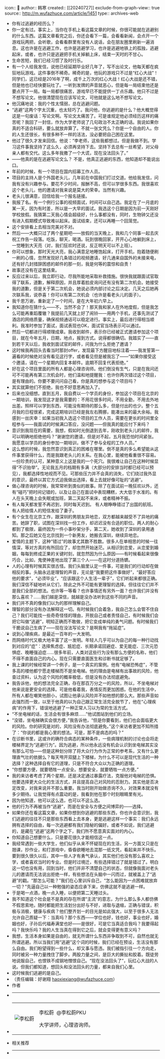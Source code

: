 icon:: 💾
author:: 韩寒
created:: [[20240727]]
exclude-from-graph-view:: true
source:: http://m.wufazhuce.com/article/1451
type:: archives-web
- 你有过逃避的经历么？
- 你一定有过。事实上，当你在手机上看这篇文章的时候，你很可能就在逃避别的什么东西。这篇文章看完之后，你还会看下一篇，会看看新闻，会点开一个游戏玩两把，会听歌，会看看群里有没有人说话，会在朋友圈里刷新一遍消息。这也许是在逃避工作，也许是逃避学习，也许是逃避地铁上的孤独，逃避起床，或者，也许只是逃避把手机关掉躺上床，结束一天时的不甘心。
- 生命苦短，我们已经习惯了及时行乐。
- 有一个人给我发信，说他已经延期毕业好几年了，写不出论文，他每天都在疯狂地玩游戏。这件事倒不稀奇。稀奇的是，他玩的游戏只不过是“红心大战”！同学们，这已经是2016年了啊，成千上万次的红心大战！红心大战是还不错，但是他也已经快要玩吐了。一听到发牌的声音就恶心，但是每一局结束他还是要点开下一局。每一局都很痛苦，游戏早已不能提供一丁点乐趣。他只不过是不想写论文。他很清楚现在应该写论文，可他就是这么地不想写论文。
- 他沉痛地说：我的个性太懦弱，总在逃避问题。
- “逃避”这两个字太沉重，也太轻巧了。我问他，你逃避的是什么？他大概觉得这是一句废话：写论文啊。写论文太痛苦了。可是谁规定他必须经历这样的痛苦呢？我回了一封信，作为大学老师说了几句政治不太正确的话。我说如果你真的不适合科研，要么就放弃算了。不就一张文凭么？你是一个自由的人。你的人生还很长，有很多种不一样的活法，没必要把自己困在这里。
- 他过了很久才发来回信。他说：“李老师，这些我都想过。但是我做不到。学习这件事我坚持了这么久，必须再坚持下去。坚持下去总有一丝希望，对父母亲人都有交代。这么多年我撒了一个大谎，现在没法回头了。”
- ——他真的是在逃避写论文么？
  不是，他真正逃避的东西，他知道却不能说出口。
- 年前的时候，有一个项目在国内招募工作人员。
- 项目的主持人是个外国老头儿，几年前在中国我们打过交道。他给我发信，问我有没有兴趣参与。要花不少时间，报酬不高，但可以学很多东西。我很喜欢这个老头儿，他的邀请对我来说是莫大的荣幸。当然有兴趣。
- 老头儿很满意，回信给我一个报名链接。
- 我报了名。有一个例行公事的视频面试，时间可以自己选。我定在了一月底的某一天，因为有时差，所以是一大早的面试。我选这个日期是因为前一天刚好学校放假。我猜第二天我心情会超级好，什么事都没有，同时，生物钟又还没有进入假期模式导致难以起床。面试结束，还可以再睡一个回笼觉。
- 这个安排看上去相当完美对不对。
- 然后——大概只过了两个星期吧——放假的当天晚上，我和几个同事一起去庆祝工作告一段落。吃饭，聊天，喝酒。玩到很晚回家，开开心心地躺到床上，一觉睡到大天亮（对，我们狂欢时还说，反正明天可以不上班）。
- 你可以想象，那时天光大亮，我心满意足地睡饱起床，打开手机，抱着随便刷一刷的心情，忽然发现好几条错过的视频邀请，好几通来自国外的未接来电，还有好几封措辞困惑的邮件的那一刻，我是何等的震惊和自责！
- 故事还没有在这里结束。
- 反应过来以后，我立即行动，尽我所能地采取补救措施。很快我就跟面试官取得了联系，道歉，解释原因，并且厚着脸皮询问还有没有第二次机会。她接受我的道歉，但是关于第二次机会，她说必须内部讨论之后决定。几天之后她再次联系我，说恭喜！你可以有第二次机会（也许是看老头儿的面子）。
- 我千恩万谢，重新定了一个时间，是在大年初六早上。
- 我知道你在猜什么——不，当然不会了！那天我和家人在外地度假，但是我怎么可能再重蹈覆辙？我提前几天就上好了闹铃——用两个手机，还事先测试了酒店的网络质量，确保视频通话可以稳定进行。事实上，最后进行得相当顺利。我准时参加了面试，面试表现也OK，面试官当场表示可以通过。
- 然后一切都进行得顺理成章。我收到邮件，表示你已经被正式邀请参加这个项目，就在今年五月，日期，地点，报到方式。说得都很确切。我踏实了——直到若干天以后，我收到面试官的邮件，问我为什么拒绝了邀请？
- 这时候我再回头去看当时那封offer，发现最下方醒目地标注着——我发誓第一遍看的时候绝对没有看见这行字，或者看见但是被我忘了——“如果你接受这个邀请，请在一个星期内回复本邮件。逾期不回复代表拒绝。”
- 好在这个项目里面的所有人都是心理咨询师。他们倒没有生气，只是在我问还可不可能再有第三次机会时，他们温和地提醒我：也许你两次错过这个项目，是有理由的。你要不要问问自己看，你是真的想参与这个项目吗？
- 其实就算他们不拒绝，我也不好意思再加入了。
- 后来也没细想。直到五月，我自费以一个学员的身份，参加这个项目在北京的一期培训，我发现这才是我需要的：不用花很多时间，不用全勤，不用去外地出差。照样可以学到东西，可能没有期待的那么多，但是付出的也少。整个五月我的日程很紧，完成这期培训已经是我左右腾挪，能凑出来的最大余裕。我感到一丝庆幸：如果当初我入选这个项目的工作人员，需要在更长的时间里全程参与——我面试的时候满口答应，没问题——但我真的能应付下来吗？
- 意识到我现在的需要，我想，假如时光倒退到去年，刚收到老头儿的邮件，我可以明确地拒绝他吗？“谢谢您的邀请，但是对不起，五月我恐怕时间紧张。我愿意以学员的身份参加一期培训，做不了参与全程的工作人员。”
- 这么想的时候，我忽然意识到真正的困难在哪里。倒不是真的多么希望能从这件事里获得什么，而是我跟老头儿的关系。在我心里，能被他看重很不容易。一份珍贵的认可，某种意义上这是我的一个死穴。我很难让自己在这种时候显得“不识抬举”。无论我五月的档期有多满（大部分的安排当时都已经可以预见），我都选择性地视而不见。可那些压力并不会真的消失，它们绕过我外显的意识，最终以其它方式迫我做出选择，看上去就好像可耻的“逃避”。
- 做心理咨询的时候，我常常听到类似的故事。除了在面试前一晚狂欢以外，还有“碰巧”把时间记错的，以及让自己在面试中表现糟糕，大大低于水准的。有人在头天晚上会失眠或加班，第二天起不来床，或者精神不振。
- 有人每天都发誓不再迟到，同时每天迟到。
  有人眼睁睁错过了出国的航班。
  有人把给情人的短信发给了妻子。
- 有个女生在北京工作，跟深圳的男朋友异地恋，双方都越来越受不了异地的痛苦。她辞了职，试图在深圳找一份工作，却迟迟没有合适的职位。两人的耐心都到了极限，最终因为一件小事吵架分手，第二天，她收到了深圳的录用通知。那之后她又在北京找到一个新男友，她搬去深圳，继续异地恋。
- 爱情的主题下，这种“错过”的故事尤其数不胜数。很多人在单相思的时候一往情深，等对方真的有所回应了，却忽然开始迷茫。从相识到恋爱，从恋爱到婚姻，每每到修成正果的关键时刻，就忽然因为什么原因——有时候看起来很像巧合，比如，鬼使神差地出现了第三个人——在这时分道扬镳。
- 人的心理有时候其实很古怪。我们头脑里认定一件事，可是我们的行动却在做相反的事。头脑永远是理智的声音，无论是“我要把这件事做好”，“最好答应他的要求”，“必须毕业”，“应该跟这个人生活一辈子”，它们听起来都很正确。我们深信不疑地听从它们，除此之外不可能有更理智的选择。但往往它们并不是我们全部的想法。也许等一等看？也许事情还有另外一面？也许我们并没有那么喜欢？……我们越是深信，就越是没办法听到这些不同的声音。
- 我们并不真的像我们以为的那样理解自己。
- 理智的部分没有办法解释这一切。有时候我们会着急，我自己怎么会管不住自己？我们可能找一些奇奇怪怪的理由，开脱自己或者责怪自己，有时候我们会把它叫做“逃避”，明知正确而不敢做，把它变成单纯的勇气问题。有时候我们干脆说自己生病了——现在没法写论文？是啊我有“拖延症”。
- 说到心理疾病，是最近一百年的一大发明。
- 而网络时代又极大地丰富了这一发明。年轻人几乎可以为自己的每一种行动找到对应的“症”：选择焦虑症、尴尬症、长期承诺回避症、爱无能症、三次元恐惧症、晚睡强迫症……很多年前，人类对这些行为没有那么方便的名称，他们不得不直面自己的内心。现在只需要直面医生和诊断书就足够了。
- 我上课的时候经常讲一个例子，是一个真实的案例。他有“电梯恐怖症”，不管多高的楼他都宁愿走楼梯而不是坐电梯。他的理由是电梯有出事故的风险，他查过资料，认为这个风险的概率极低，但是没有办法彻底避免。
- 我告诉他，他的想法完全正确，存在那百万分之一的风险，所以，不坐电梯对他来说是更安全的选择。可是他看着我，表情反而更加困惑。在他的生活中，所有人都在嘲笑他胆小，试图让他承认风险并不如他想的那么大。那些声音如此强烈而一致，以至于他真的以为自己跟正常生活完全脱节了，他在“心理疾病”的作用下，错误地逃避了一种正常人习以为常的生活方式。
- “不坐电梯的话，生活会有很多麻烦……”他试图站到他们的立场。
- “没错，坐电梯确实会很方便，”我告诉他，“但是你要看到，他们也会面临更大的风险。你的研究是对的，风险没有办法彻底避免。”这个来访者更加不知所措了：“你说的都是我心里的想法。可是，那不是病态的吗？”
- 在诊断书里，这或许的确符合病态的某种条件，一些病理机制的讨论也会将走楼梯界定为“逃避行为”。因为逃避，所以他永远没有机会认识到坐电梯其实没有那么可怕——但是这种划分除了将大众行为作为正常的参考系，又有什么更理直气壮的依据么？每天甩开双腿上下楼梯，为什么不可以是现代生活的一种选择？这种选择自有它的道理，只是不符合大众以为正确的道理。
- “你想要方便，就要牺牲一点安全。想要安全，就要牺牲一点方便。”
- 我的来访者考虑了两个星期，还是决定通过暴露疗法，克服他对电梯的恐惧。他要选择更大众化的生活方式，并且提高自己对风险的忍耐力。其实他是否决定改变，对我来说并不那么重要。我当时刚开始做咨询不久，对效果本就没有多少期待。让我觉得有点震动的是，我看到他在那个时刻眼睛里有光。
- 因为他知道，他可以这么选，也可以不这么选。
- 他的行为不再被当作“逃避”，而是在安全与方便之间博弈的——选择。
- 如果你还在看这篇文章，如果你想到你逃避的那些东西，你也许会意识到，我们逃避的往往不只是那些东西看上去本身，更是逃避这样一个事实：我们永远拥有选择的自由，每一次逃避都有我们隐秘的偏好。或者不如说，我们逃避的，是藏在“逃避”这两个字之下，我们所不愿意真实面对的内心。
- 你知道自己想要什么，只是要花很久才能相信这一点。
- 我经常遇到一些大学生，他们似乎从来不怀疑现在的生活，另一方面又只是在翘课，抄作业，和打游戏中，昏昏欲睡地去混那一纸文凭，看起来并不快乐。要到很久很久以后，其中一些人才有勇气承认，其实他们也没有那么喜欢上学，或者喜欢当时的专业。但是时过境迁，有些选择错过了就是错过了。明白这一切也没有用，回到当时，他们并非不清楚自己的状态，但就像我面对老头儿的邀请而无法说出拒绝一样，有些想法在头脑中一闪而过，就被盖上了“逃避”的戳。“那怎么可能？”我们在心里训斥自己，“怎么能因为一点困难就放弃一切？”先逼自己以一种勉强的姿态应承下来，仿佛这就不是逃避一样。
- 于是喝一点酒，晚一点入睡，以便把第二天睡过头。
- 我不知道这个社会是不是真的存在所谓“主流”的意志，为什么那么多人都仿佛不假思索地，随时都能把生活划分出好与不好，进取与退缩，正确与错误，积极与消极，健康与疾病？他们整齐划一的目光是如此强大，以至于很多人无法允许自己质疑一下：当真吗？那个东西——学位也好，钱也好，事业也好，婚姻也好，子孙后代福寿满堂也好——是很好，可是它当真适合我吗？我要得起吗？我快乐吗？我的人生当真在得到它之后，就会变得更有意义吗？
- 我想，生活本身如果是自由的，就无所谓什么东西非争取到不可，自然也就无所谓逃避。所以当我们用“逃避”这个词的时候，我们已经在预设，生活没有那么自由。我们盼望得到一些什么，却又事与愿违。我们被指引往一个方向走，同时被另一种力量拽住了脚步。两股力量之间，是巨大的撕扯和胶着。既徒劳地说服自己，也恨铁不成钢地憎恨自己。“现在没法回头了”，玩红心大战的人说。但我们都知道，想回头和没法回头的力量，都来自我们心里。
- 这时候我们逃避的是自己。
- （责任编辑：好谢翔 haoxiexiang@wufazhuce.com）
- 作者
- ___
- <table><tbody><tr><td><img src="assets/2024/5278/FkE8x68taWccJXlH-1xx6sjfKh7V.jpeg" alt="李松蔚"></td><td><p>李松蔚 <span>&nbsp;@李松蔚PKU</span></p><p>大学讲师，心理咨询师。</p></td><td></td></tr></tbody></table>
- 相关推荐
- ___